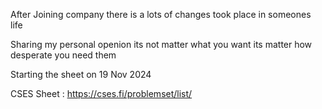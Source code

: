After Joining company there is a lots of changes took place in someones life

Sharing my personal openion its not matter what you want its matter how desperate you need them 

Starting the sheet on 19 Nov 2024 

CSES Sheet : https://cses.fi/problemset/list/ 
